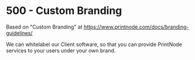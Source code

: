 # 500 - Custom Branding

Based on "Custom Branding" at https://www.printnode.com/docs/branding-guidelines/

We can whitelabel our Client software, so that you can provide PrintNode services to your users under your own brand.
